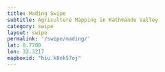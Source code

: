 ```yaml
---
title: Mading Swipe
subtitle: Agriculture Mapping in Kathmandu Valley
category: swipe
layout: swipe
permalink: '/swipe/mading/'
lat: 8.7700
lon: 33.3217
mapboxid: "hiu.k8ek57oj"
---
```


